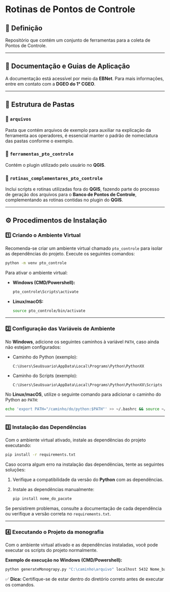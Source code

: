 # Rotinas de Pontos de Controle

## 📌 Definição

Repositório que contém um conjunto de ferramentas para a coleta de Pontos de Controle.

---

## 📖 Documentação e Guias de Aplicação

A documentação está acessível por meio da **EBNet**. Para mais informações, entre em contato com a **DGEO do 1° CGEO**.

---

## 📂 Estrutura de Pastas

### 📁 `arquivos`
Pasta que contém arquivos de exemplo para auxiliar na explicação da ferramenta aos operadores, é essencial manter o padrão de nomeclatura das pastas conforme o exemplo.

### 📁 `ferramentas_pto_controle`
Contém o plugin utilizado pelo usuário no **QGIS**.

### 📁 `rotinas_complementares_pto_controle`
Inclui scripts e rotinas utilizadas fora do **QGIS**, fazendo parte do processo de geração dos arquivos para o **Banco de Pontos de Controle**, complementando as rotinas contidas no plugin do **QGIS**.

---

## ⚙️ Procedimentos de Instalação

### 1️⃣ Criando o Ambiente Virtual

Recomenda-se criar um ambiente virtual chamado `pto_controle` para isolar as dependências do projeto. Execute os seguintes comandos:

```sh
python -m venv pto_controle
```

Para ativar o ambiente virtual:

- **Windows (CMD/Powershell):**
  
  ```sh
  pto_controle\Scripts\activate
  ```

- **Linux/macOS:**
  
  ```sh
  source pto_controle/bin/activate
  ```

---

### 2️⃣ Configuração das Variáveis de Ambiente

No **Windows**, adicione os seguintes caminhos à variável `PATH`, caso ainda não estejam configurados:

- Caminho do Python (exemplo):
  ```
  C:\Users\SeuUsuario\AppData\Local\Programs\Python\PythonXX
  ```
- Caminho do Scripts (exemplo):
  ```
  C:\Users\SeuUsuario\AppData\Local\Programs\Python\PythonXX\Scripts
  ```

No **Linux/macOS**, utilize o seguinte comando para adicionar o caminho do Python ao `PATH`:

```sh
echo 'export PATH="/caminho/do/python:$PATH"' >> ~/.bashrc && source ~/.bashrc
```

---

### 3️⃣ Instalação das Dependências

Com o ambiente virtual ativado, instale as dependências do projeto executando:

```sh
pip install -r requirements.txt
```

Caso ocorra algum erro na instalação das dependências, tente as seguintes soluções:


1. Verifique a compatibilidade da versão do **Python** com as dependências.

2. Instale as dependências manualmente:
   
   ```sh
   pip install nome_do_pacote
   ```

Se persistirem problemas, consulte a documentação de cada dependência ou verifique a versão correta no `requirements.txt`.

---

### 4️⃣ Executando o Projeto da monografia

Com o ambiente virtual ativado e as dependências instaladas, você pode executar os scripts do projeto normalmente.

**Exemplo de execução no Windows (CMD/Powershell):**

```sh
python generateMonograpy.py "C:\caminho\arquivo" localhost 5432 Nome_banco usuario senha
```

✅ **Dica:** Certifique-se de estar dentro do diretório correto antes de executar os comandos.

